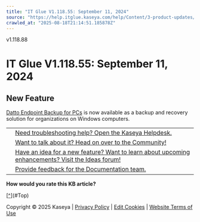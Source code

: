 ```yaml
---
title: "IT Glue V1.118.55: September 11, 2024"
source: "https://help.itglue.kaseya.com/help/Content/3-product-updates/it-glue-release-notes/V1.118.55%20-%202024-09-11.htm"
crawled_at: "2025-08-18T21:14:51.185878Z"
---
```


v1.118.88

# IT Glue V1.118.55: September 11, 2024

## New Feature

[Datto Endpoint Backup for PCs](https://help.itglue.kaseya.com/help/Content/1-admin/other-integrations/Integrating-with-Datto-Endpoint-Backup.htm) is now available as a backup and recovery solution for organizations on Windows computers.

|  |  |
| --- | --- |
|  | [Need troubleshooting help? Open the Kaseya Helpdesk.](https://helpdesk.kaseya.com/) |
|  | [Want to talk about it? Head on over to the Community!](https://community.kaseya.com/it-operations) |
|  | [Have an idea for a new feature? Want to learn about upcoming enhancements? Visit the Ideas forum!](https://community.kaseya.com/ideas/categories/ITGlue-ideas-portal) |
|  | [Provide feedback for the Documentation team.](javascript:(function()%7BSendLinkByMail()%3B%7D)()%3B) |

**How would you rate this KB article?**

[[^](#Top)](#Top)

Copyright © 2025 Kaseya | [Privacy Policy](https://www.kaseya.com/legal/kaseya-privacy-statement/) | [Edit Cookies](#) | [Website Terms of Use](https://www.kaseya.com/legal/website-terms-of-use/)
